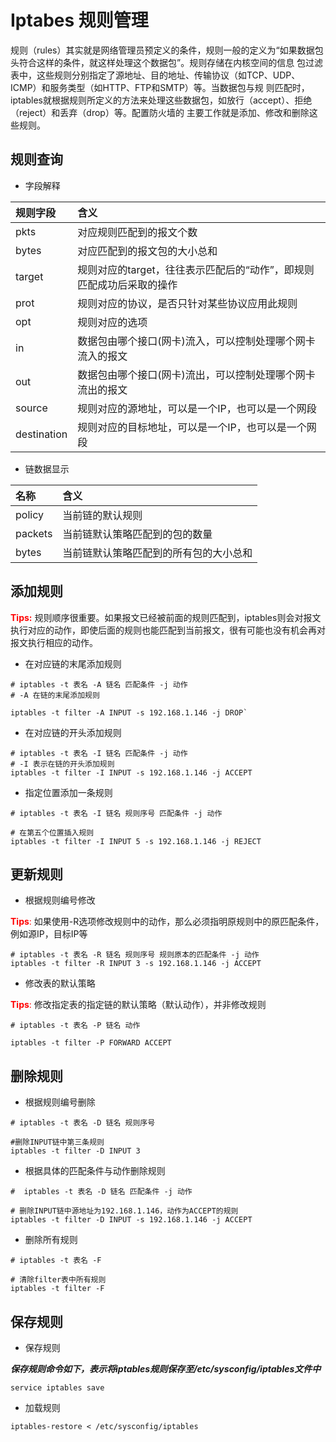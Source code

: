 # Iptabes 规则管理

规则（rules）其实就是网络管理员预定义的条件，规则一般的定义为“如果数据包头符合这样的条件，就这样处理这个数据包”。规则存储在内核空间的信息 包过滤表中，这些规则分别指定了源地址、目的地址、传输协议（如TCP、UDP、ICMP）和服务类型（如HTTP、FTP和SMTP）等。当数据包与规 则匹配时，iptables就根据规则所定义的方法来处理这些数据包，如放行（accept）、拒绝（reject）和丢弃（drop）等。配置防火墙的 主要工作就是添加、修改和删除这些规则。

## 规则查询

- 字段解释

| 规则字段 | 含义 |
| :--- | :--- |
| pkts        | 对应规则匹配到的报文个数                                     |
| bytes       | 对应匹配到的报文包的大小总和                                 |
| target      | 规则对应的target，往往表示匹配后的“动作”，即规则匹配成功后采取的操作 |
| prot        | 规则对应的协议，是否只针对某些协议应用此规则                 |
| opt         | 规则对应的选项                                               |
| in          | 数据包由哪个接口(网卡)流入，可以控制处理哪个网卡流入的报文   |
| out         | 数据包由哪个接口(网卡)流出，可以控制处理哪个网卡流出的报文   |
| source      | 规则对应的源地址，可以是一个IP，也可以是一个网段             |
| destination | 规则对应的目标地址，可以是一个IP，也可以是一个网段           |

- 链数据显示

| 名称    | 含义                                |
| :--- | :---
| policy  | 当前链的默认规则                     |
| packets | 当前链默认策略匹配到的包的数量        |
| bytes   | 当前链默认策略匹配到的所有包的大小总和 |


## 添加规则

**<font color='red'>Tips:</font>** 规则顺序很重要。如果报文已经被前面的规则匹配到，iptables则会对报文执行对应的动作，即使后面的规则也能匹配到当前报文，很有可能也没有机会再对报文执行相应的动作。

- 在对应链的末尾添加规则

```shell
# iptables -t 表名 -A 链名 匹配条件 -j 动作
# -A 在链的末尾添加规则

iptables -t filter -A INPUT -s 192.168.1.146 -j DROP`
```

-  在对应链的开头添加规则

```shell
# iptables -t 表名 -I 链名 匹配条件 -j 动作
# -I 表示在链的开头添加规则
iptables -t filter -I INPUT -s 192.168.1.146 -j ACCEPT
```

- 指定位置添加一条规则

```shell
# iptables -t 表名 -I 链名 规则序号 匹配条件 -j 动作

# 在第五个位置插入规则
iptables -t filter -I INPUT 5 -s 192.168.1.146 -j REJECT
```


## 更新规则

- 根据规则编号修改

<font color='red'>**Tips**:</font> 如果使用-R选项修改规则中的动作，那么必须指明原规则中的原匹配条件，例如源IP，目标IP等

```shell
# iptables -t 表名 -R 链名 规则序号 规则原本的匹配条件 -j 动作
iptables -t filter -R INPUT 3 -s 192.168.1.146 -j ACCEPT
```

- 修改表的默认策略

<font color='red'>**Tips**:</font> 修改指定表的指定链的默认策略（默认动作），并非修改规则

```shell
# iptables -t 表名 -P 链名 动作

iptables -t filter -P FORWARD ACCEPT
```


## 删除规则

- 根据规则编号删除

```shell
# iptables -t 表名 -D 链名 规则序号

#删除INPUT链中第三条规则
iptables -t filter -D INPUT 3 
```

- 根据具体的匹配条件与动作删除规则

```shell
#  iptables -t 表名 -D 链名 匹配条件 -j 动作

# 删除INPUT链中源地址为192.168.1.146，动作为ACCEPT的规则
iptables -t filter -D INPUT -s 192.168.1.146 -j ACCEPT
```

- 删除所有规则

```shell
# iptables -t 表名 -F

# 清除filter表中所有规则
iptables -t filter -F
```


## 保存规则

- 保存规则

***保存规则命令如下，表示将iptables规则保存至/etc/sysconfig/iptables文件中***

```shell
service iptables save
```
- 加载规则

```shell
iptables-restore < /etc/sysconfig/iptables
```